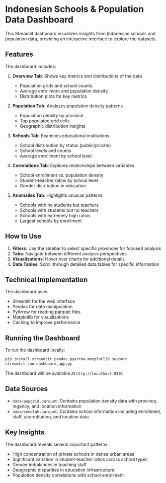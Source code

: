 # Indonesian Schools & Population Data Dashboard

This Streamlit dashboard visualizes insights from Indonesian schools and population data, providing an interactive interface to explore the datasets.

## Features

The dashboard includes:

1. **Overview Tab**: Shows key metrics and distributions of the data
   - Population grids and school counts
   - Average enrollment and population density
   - Distribution plots for key metrics

2. **Population Tab**: Analyzes population density patterns
   - Population density by province
   - Top populated grid cells
   - Geographic distribution insights

3. **Schools Tab**: Examines educational institutions
   - School distribution by status (public/private)
   - School levels and counts
   - Average enrollment by school level

4. **Correlations Tab**: Explores relationships between variables
   - School enrollment vs. population density
   - Student-teacher ratios by school level
   - Gender distribution in education

5. **Anomalies Tab**: Highlights unusual patterns
   - Schools with no students but teachers
   - Schools with students but no teachers
   - Schools with extremely high ratios
   - Largest schools by enrollment

## How to Use

1. **Filters**: Use the sidebar to select specific provinces for focused analysis
2. **Tabs**: Navigate between different analysis perspectives
3. **Visualizations**: Hover over charts for additional details
4. **Data Tables**: Scroll through detailed data tables for specific information

## Technical Implementation

The dashboard uses:
- Streamlit for the web interface
- Pandas for data manipulation
- PyArrow for reading parquet files
- Matplotlib for visualizations
- Caching to improve performance

## Running the Dashboard

To run the dashboard locally:

```bash
pip install streamlit pandas pyarrow matplotlib seaborn
streamlit run dashboard_app.py
```

The dashboard will be available at `http://localhost:8501`

## Data Sources

- `data/popgrid.parquet`: Contains population density data with province, regency, and location information
- `data/sekolah.parquet`: Contains school information including enrollment, staff, accreditation, and location data

## Key Insights

The dashboard reveals several important patterns:
- High concentration of private schools in dense urban areas
- Significant variation in student-teacher ratios across school types
- Gender imbalances in teaching staff
- Geographic disparities in education infrastructure
- Population density correlations with school enrollment